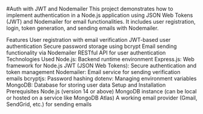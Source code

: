 #Auth with JWT and Nodemailer
This project demonstrates how to implement authentication in a Node.js application using JSON Web Tokens (JWT) and Nodemailer for email functionalities. It includes user registration, login, token generation, and sending emails with Nodemailer.

Features
User registration with email verification
JWT-based user authentication
Secure password storage using bcrypt
Email sending functionality via Nodemailer
RESTful API for user authentication
Technologies Used
Node.js: Backend runtime environment
Express.js: Web framework for Node.js
JWT (JSON Web Tokens): Secure authentication and token management
Nodemailer: Email service for sending verification emails
bcryptjs: Password hashing
dotenv: Managing environment variables
MongoDB: Database for storing user data
Setup and Installation
Prerequisites
Node.js (version 14 or above)
MongoDB instance (can be local or hosted on a service like MongoDB Atlas)
A working email provider (Gmail, SendGrid, etc.) for sending emails
